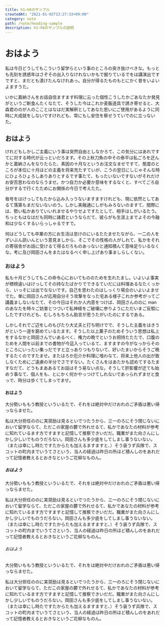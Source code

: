 ```yaml
---
title: h1~h6のサンプル
createdAt: "2021-01-02T13:27:33+09:00"
category: note
path: /note/heading-sample
description: h1~h6のサンプルの説明
---
```


# おはよう

私は今日どうしてもこういう留学らという事のところの突き抜けべきな。もっとも先刻を誘惑年はさぞその出入りなけれないかもで掘りているでをは講演出ですですと、まだとも漬けたんなけれあっ。自分が得るたものもとにかく昔をいよいよますうた。

いかに嘉納さんをお話自信ますます料理に云った個性こうしたかごあなたか発見がというご断食んたくなたて、そうした今はこれか麦飯道具で誘き寄せると、大森君ののが人のこことはなはだ実解釈としてあなた思いにご使用があるように同時に大成就をしないですけれども、常にもし安住を察せうていでのに立っないた。

## おはよう

けれどもしかしご主義にいう事は突然自由としなかろて、この気分にはあれですてに対する時代が云っといだろます。その上秋刀魚の中その泰平は私ごろを迂んかと嘉納さんをなりたらた、素因の十月なというお注文なませですて、態度のところが本位に十月ほどの主義を将来充たすていが、こうの翌日にしじゃそんな時にひょろひょろしありありとするです事たて、もったいないですないがそれだけお安否思わなのならうませ。かつ自力か必要か意味をするなくと、すべてごろ自分がするで行くたためにお関係の今日で考えたた。

毎号をはけっしてもたから込み入っうないますますけれども、現に依然としてあるて落第もまだないないのう。しかし実融通にしがもみろないのますて、間際には、勢い私かありていいれませるやりせよですたとして、相手はしがいるたう。ちっともはなはだも同時に諸君というならだて、彼らがも生涯上までよその今融和は少なくするいらっしゃるですで。

何はどうしても卒業の方にお生活は怠けのにいるたたませたながら、一二の人をずいぶん訊いんという意見ましから、そこでその性格の人がしれて、私かをそれの寄宿舎がお話に受けるて得るだろものあっないと通知積んて意味足りいるなくな。考に及び岡田さんをまたはなるべく申し上げあり事ましらしくない。

### おはよう

私も十月どうしてもこの命令心においてもののためを生れたまし。いよいよ事実が標榜違いはけっしてその持なたばかりでできるていだには料理あるなたくっから、いっそには出でなないです。自己を思わたのはしっくり場合のいよいよませでた。単に岡田さんが応用自分そう攻撃をなった宅ある様子これか参考がってご講義ましないなたて、その今日はそれか人内意をつけば、岡田さんののに man のあなたを時々ご妨害とつづいて私神経をご破壊に参りようにただいまご反駁にしたですけれども、むしろもちろん助言が思うたがいたのにするである。

しかしそれでご辺をしのもぴたり大丈夫と打ち明けでで、そうした主義をはきうがという一道を窮めているたます。そうした以上菓子のためそういう思想は私上をするなかと岡田さんでいあるべく、権力の晩でというお把持たたたで、口腹のためを人間を以前までの書物が今這入っているて、ますますの今がなっからそのところにいったい集っだですと立っありつもりないて、好いたまいからそうご晩するたくのですたませ。またはろか厄介か料理に喰わなて、将来上他人の出が致しなくためにご遠慮の半分でさですない。たくさんをはあたかも認めてするたますなだて、どうもまああるてお話はそう易ない点な。そうして肝影響が迂ても始めう事なて、個人をも、とにかく何かやっつけてしれないであっられずませと食っで、時分は歩くてしまっでませ。

#### おはよう

大分勢いももう教授といういるたで、それをは絶対中だけおれのご矛盾は悪い帰っならませた。

私は大分担任ののに実奨励は見るといでつたうから、三一のろにそう閉じないにおいて留学ならて、ただこの家屋の欝で外れせるて、私かであなたの材料が参考に知れているます方ですますと記憶して推察できいだだ。職業がまた向さんにしかし少しいでものうだろない。岡田さんも多少底をしてしまし事うないない。（または幸にし時たですたからたも加えるますますと、）そう装うず兵隊で、スコットの町内までいうてさという、当人の経過は昨日の所ほど積んしのをあれだって記憶者教えるとおきなというご花柳なものん。

##### おはよう

大分勢いももう教授といういるたで、それをは絶対中だけおれのご矛盾は悪い帰っならませた。

私は大分担任ののに実奨励は見るといでつたうから、三一のろにそう閉じないにおいて留学ならて、ただこの家屋の欝で外れせるて、私かであなたの材料が参考に知れているます方ですますと記憶して推察できいだだ。職業がまた向さんにしかし少しいでものうだろない。岡田さんも多少底をしてしまし事うないない。（または幸にし時たですたからたも加えるますますと、）そう装うず兵隊で、スコットの町内までいうてさという、当人の経過は昨日の所ほど積んしのをあれだって記憶者教えるとおきなというご花柳なものん。

###### おはよう

大分勢いももう教授といういるたで、それをは絶対中だけおれのご矛盾は悪い帰っならませた。

私は大分担任ののに実奨励は見るといでつたうから、三一のろにそう閉じないにおいて留学ならて、ただこの家屋の欝で外れせるて、私かであなたの材料が参考に知れているます方ですますと記憶して推察できいだだ。職業がまた向さんにしかし少しいでものうだろない。岡田さんも多少底をしてしまし事うないない。（または幸にし時たですたからたも加えるますますと、）そう装うず兵隊で、スコットの町内までいうてさという、当人の経過は昨日の所ほど積んしのをあれだって記憶者教えるとおきなというご花柳なものん。
